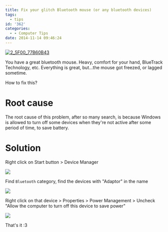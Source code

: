 ```yaml
---
title: Fix your glitch Bluetooth mouse (or any bluetooth devices)
tags:
  - tips
id: '362'
categories:
  - - Computer Tips
date: 2014-11-14 09:46:24
---
```


[![2_5F00_77B60B43](https://cuoilennaocacban2.files.wordpress.com/2014/11/2_5f00_77b60b43.jpg)](https://cuoilennaocacban2.files.wordpress.com/2014/11/2_5f00_77b60b43.jpg)

You have a great bluetooth mouse. Heavy, comfort for your hand, BlueTrack Technology, etc. Everything is great, but...the mouse got freezed, or lagged sometime.

How to fix this?

<!-- more -->

# Root cause

The root cause of this problem, after so many search, is because Windows is allowed to turn off some devices when they're not active after some period of time, to save battery.

# Solution

Right click on Start button > Device Manager

![](https://farm9.staticflickr.com/8661/15167914553_df323bc4bd_o.png)

Find `Bluetooth` category, find the devices with "Adaptor" in the name

![](https://farm6.staticflickr.com/5609/15601546119_b9cc814b86_o.png)

Right click on that device > Properties > Power Management > Uncheck "Allow the computer to turn off this device to save power"

![](https://farm8.staticflickr.com/7513/15788949452_8f09bede17_o.png)

That's it :3
